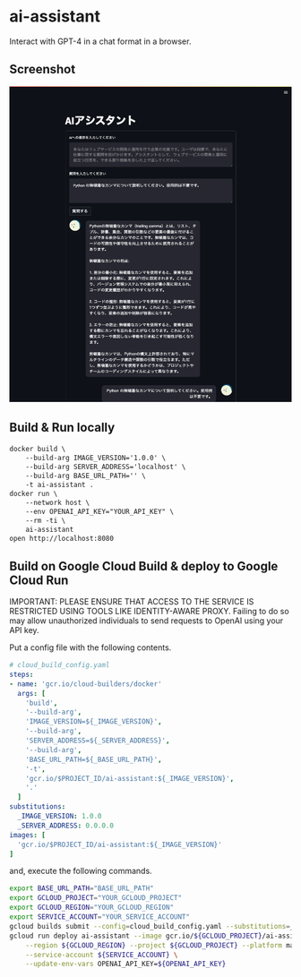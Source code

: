 # ai-assistant

Interact with GPT-4 in a chat format in a browser.

## Screenshot

![](./doc/screenshot.png)

## Build & Run locally

```
docker build \
    --build-arg IMAGE_VERSION='1.0.0' \
    --build-arg SERVER_ADDRESS='localhost' \
    --build-arg BASE_URL_PATH='' \
    -t ai-assistant .
docker run \
    --network host \
    --env OPENAI_API_KEY="YOUR_API_KEY" \
    --rm -ti \
    ai-assistant
open http://localhost:8080
```

## Build on Google Cloud Build & deploy to Google Cloud Run

IMPORTANT: PLEASE ENSURE THAT ACCESS TO THE SERVICE IS RESTRICTED USING TOOLS LIKE IDENTITY-AWARE PROXY. Failing to do so may allow unauthorized individuals to send requests to OpenAI using your API key.

Put a config file with the following contents.

```yml
# cloud_build_config.yaml
steps:
- name: 'gcr.io/cloud-builders/docker'
  args: [
    'build',
    '--build-arg',
    'IMAGE_VERSION=${_IMAGE_VERSION}',
    '--build-arg',
    'SERVER_ADDRESS=${_SERVER_ADDRESS}',
    '--build-arg',
    'BASE_URL_PATH=${_BASE_URL_PATH}',
    '-t',
    'gcr.io/$PROJECT_ID/ai-assistant:${_IMAGE_VERSION}',
    '.'
  ]
substitutions:
  _IMAGE_VERSION: 1.0.0
  _SERVER_ADDRESS: 0.0.0.0
images: [
  'gcr.io/$PROJECT_ID/ai-assistant:${_IMAGE_VERSION}'
]
```

and, execute the following commands.

```sh
export BASE_URL_PATH="BASE_URL_PATH"
export GCLOUD_PROJECT="YOUR_GCLOUD_PROJECT"
export GCLOUD_REGION="YOUR_GCLOUD_REGION"
export SERVICE_ACCOUNT="YOUR_SERVICE_ACCOUNT"
gcloud builds submit --config=cloud_build_config.yaml --substitutions=_BASE_URL_PATH=/${BASE_URL_PATH}
gcloud run deploy ai-assistant --image gcr.io/${GCLOUD_PROJECT}/ai-assistant:1.0.0 \
    --region ${GCLOUD_REGION} --project ${GCLOUD_PROJECT} --platform managed --memory 1Gi \
    --service-account ${SERVICE_ACCOUNT} \
    --update-env-vars OPENAI_API_KEY=${OPENAI_API_KEY}
```


